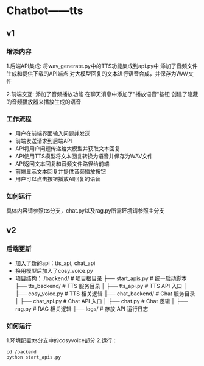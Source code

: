 # Chatbot——tts
## v1
### 增添内容

1.后端API集成:
将wav_generate.py中的TTS功能集成到api.py中
添加了音频文件生成和提供下载的API端点
对大模型回复的文本进行语音合成，并保存为WAV文件

2.前端交互:
添加了音频播放功能
在聊天消息中添加了"播放语音"按钮
创建了隐藏的音频播放器来播放生成的语音

### 工作流程
- 用户在前端界面输入问题并发送
- 前端发送请求到后端API
- API将用户问题传递给大模型并获取文本回复
- API使用TTS模型将文本回复转换为语音并保存为WAV文件
- API返回文本回复和音频文件路径给前端
- 前端显示文本回复并提供音频播放按钮
- 用户可以点击按钮播放AI回复的语音

### 如何运行
具体内容请参照tts分支，chat.py以及rag.py所需环境请参照主分支

## v2
### 后端更新
- 加入了新的api：tts_api, chat_api
- 换用模型后加入了cosy_voice.py
- 项目结构：
/backend/                  # 项目根目录
├── start_apis.py             # 统一启动脚本
├── tts_backend/              # TTS 服务目录
│   ├── tts_api.py            # TTS API 入口
│   ├── cosy_voice.py         # TTS 相关逻辑
├── chat_backend/             # Chat 服务目录
│   ├── chat_api.py           # Chat API 入口
│   ├── chat.py               # Chat 逻辑
│   ├── rag.py                # RAG 相关逻辑
├── logs/                     # 存放 API 运行日志


### 如何运行
1.环境配置tts分支中的cosyvoice部分
2.运行：
```
cd /backend
python start_apis.py
```
